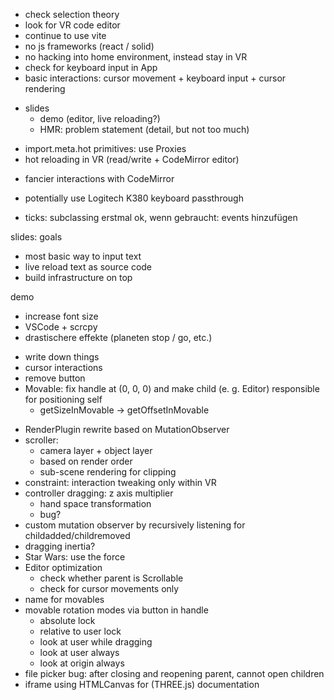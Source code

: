 + check selection theory
+ look for VR code editor
+ continue to use vite
+ no js frameworks (react / solid)
+ no hacking into home environment, instead stay in VR
+ check for keyboard input in App
+ basic interactions: cursor movement + keyboard input + cursor rendering
- slides
  - demo (editor, live reloading?)
  - HMR: problem statement (detail, but not too much)
+ import.meta.hot primitives: use Proxies
+ hot reloading in VR (read/write + CodeMirror editor)

- fancier interactions with CodeMirror
- potentially use Logitech K380 keyboard passthrough

- ticks: subclassing erstmal ok, wenn gebraucht: events hinzufügen

slides: goals
- most basic way to input text
- live reload text as source code
- build infrastructure on top

demo
- increase font size
- VSCode + scrcpy
- drastischere effekte (planeten stop / go, etc.)

+ write down things
+ cursor interactions
+ remove button
+ Movable: fix handle at (0, 0, 0) and make child (e. g. Editor) responsible for positioning self
  - getSizeInMovable -> getOffsetInMovable
- RenderPlugin rewrite based on MutationObserver
- scroller:
  - camera layer + object layer
  - based on render order
  - sub-scene rendering for clipping
- constraint: interaction tweaking only within VR
- controller dragging: z axis multiplier
  - hand space transformation
  - bug?
- custom mutation observer by recursively listening for childadded/childremoved
- dragging inertia?
- Star Wars: use the force
- Editor optimization
  - check whether parent is Scrollable
  - check for cursor movements only
- name for movables
- movable rotation modes via button in handle
  - absolute lock
  - relative to user lock
  - look at user while dragging
  - look at user always
  - look at origin always
- file picker bug: after closing and reopening parent, cannot open children
- iframe using HTMLCanvas for (THREE.js) documentation
